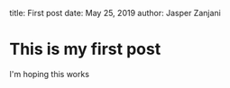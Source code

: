 title: First post 
date: May 25, 2019
author: Jasper Zanjani

# This is my first post

I'm hoping this works
